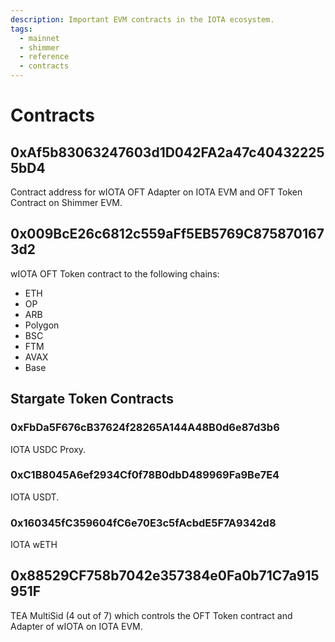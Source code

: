 ```yaml
---
description: Important EVM contracts in the IOTA ecosystem.
tags:
  - mainnet
  - shimmer
  - reference
  - contracts
---
```


# Contracts

## 0xAf5b83063247603d1D042FA2a47c404322255bD4

Contract address for wIOTA OFT Adapter on IOTA EVM and OFT Token Contract on Shimmer EVM.

## 0x009BcE26c6812c559aFf5EB5769C8758701673d2

wIOTA OFT Token contract to the following chains:

* ETH
* OP
* ARB
* Polygon
* BSC
* FTM
* AVAX
* Base

## Stargate Token Contracts

### 0xFbDa5F676cB37624f28265A144A48B0d6e87d3b6

IOTA USDC Proxy.

### 0xC1B8045A6ef2934Cf0f78B0dbD489969Fa9Be7E4

IOTA USDT.

### 0x160345fC359604fC6e70E3c5fAcbdE5F7A9342d8

IOTA wETH

## 0x88529CF758b7042e357384e0Fa0b71C7a915951F

TEA MultiSid (4 out of 7) which controls the OFT Token contract and Adapter of wIOTA on IOTA EVM.
